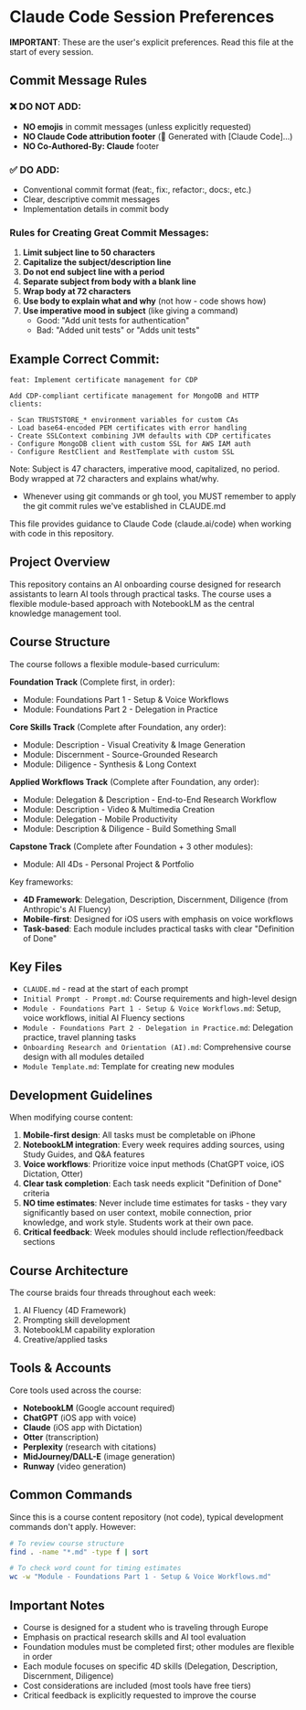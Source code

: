 # Claude Code Session Preferences

**IMPORTANT**: These are the user's explicit preferences. Read this file at the start of every session.

## Commit Message Rules

### ❌ DO NOT ADD:
- **NO emojis** in commit messages (unless explicitly requested)
- **NO Claude Code attribution footer** (🤖 Generated with [Claude Code]...)
- **NO Co-Authored-By: Claude** footer

### ✅ DO ADD:
- Conventional commit format (feat:, fix:, refactor:, docs:, etc.)
- Clear, descriptive commit messages
- Implementation details in commit body

### Rules for Creating Great Commit Messages:
1. **Limit subject line to 50 characters**
2. **Capitalize the subject/description line**
3. **Do not end subject line with a period**
4. **Separate subject from body with a blank line**
5. **Wrap body at 72 characters**
6. **Use body to explain what and why** (not how - code shows how)
7. **Use imperative mood in subject** (like giving a command)
    - Good: "Add unit tests for authentication"
    - Bad: "Added unit tests" or "Adds unit tests"

## Example Correct Commit:

```
feat: Implement certificate management for CDP

Add CDP-compliant certificate management for MongoDB and HTTP
clients:

- Scan TRUSTSTORE_* environment variables for custom CAs
- Load base64-encoded PEM certificates with error handling
- Create SSLContext combining JVM defaults with CDP certificates
- Configure MongoDB client with custom SSL for AWS IAM auth
- Configure RestClient and RestTemplate with custom SSL
```

Note: Subject is 47 characters, imperative mood, capitalized, no
period. Body wrapped at 72 characters and explains what/why.
- Whenever using git commands or gh tool, you MUST remember to apply the git commit rules we've established in CLAUDE.md

This file provides guidance to Claude Code (claude.ai/code) when working with code in this repository.


## Project Overview

This repository contains an AI onboarding course designed for research assistants to learn AI tools through practical tasks. The course uses a flexible module-based approach with NotebookLM as the central knowledge management tool.

## Course Structure

The course follows a flexible module-based curriculum:

**Foundation Track** (Complete first, in order):
- Module: Foundations Part 1 - Setup & Voice Workflows
- Module: Foundations Part 2 - Delegation in Practice

**Core Skills Track** (Complete after Foundation, any order):
- Module: Description - Visual Creativity & Image Generation
- Module: Discernment - Source-Grounded Research
- Module: Diligence - Synthesis & Long Context

**Applied Workflows Track** (Complete after Foundation, any order):
- Module: Delegation & Description - End-to-End Research Workflow
- Module: Description - Video & Multimedia Creation
- Module: Delegation - Mobile Productivity
- Module: Description & Diligence - Build Something Small

**Capstone Track** (Complete after Foundation + 3 other modules):
- Module: All 4Ds - Personal Project & Portfolio

Key frameworks:
- **4D Framework**: Delegation, Description, Discernment, Diligence (from Anthropic's AI Fluency)
- **Mobile-first**: Designed for iOS users with emphasis on voice workflows
- **Task-based**: Each module includes practical tasks with clear "Definition of Done"

## Key Files

- `CLAUDE.md` - read at the start of each prompt
- `Initial Prompt - Prompt.md`: Course requirements and high-level design
- `Module - Foundations Part 1 - Setup & Voice Workflows.md`: Setup, voice workflows, initial AI Fluency sections
- `Module - Foundations Part 2 - Delegation in Practice.md`: Delegation practice, travel planning tasks
- `Onboarding Research and Orientation (AI).md`: Comprehensive course design with all modules detailed
- `Module Template.md`: Template for creating new modules

## Development Guidelines

When modifying course content:

1. **Mobile-first design**: All tasks must be completable on iPhone
2. **NotebookLM integration**: Every week requires adding sources, using Study Guides, and Q&A features
3. **Voice workflows**: Prioritize voice input methods (ChatGPT voice, iOS Dictation, Otter)
4. **Clear task completion**: Each task needs explicit "Definition of Done" criteria
5. **NO time estimates**: Never include time estimates for tasks - they vary significantly based on user context, mobile connection, prior knowledge, and work style. Students work at their own pace.
6. **Critical feedback**: Week modules should include reflection/feedback sections

## Course Architecture

The course braids four threads throughout each week:
1. AI Fluency (4D Framework)
2. Prompting skill development
3. NotebookLM capability exploration
4. Creative/applied tasks

## Tools & Accounts

Core tools used across the course:
- **NotebookLM** (Google account required)
- **ChatGPT** (iOS app with voice)
- **Claude** (iOS app with Dictation)
- **Otter** (transcription)
- **Perplexity** (research with citations)
- **MidJourney/DALL-E** (image generation)
- **Runway** (video generation)

## Common Commands

Since this is a course content repository (not code), typical development commands don't apply. However:

```bash
# To review course structure
find . -name "*.md" -type f | sort

# To check word count for timing estimates
wc -w "Module - Foundations Part 1 - Setup & Voice Workflows.md"
```

## Important Notes

- Course is designed for a student who is traveling through Europe
- Emphasis on practical research skills and AI tool evaluation
- Foundation modules must be completed first; other modules are flexible in order
- Each module focuses on specific 4D skills (Delegation, Description, Discernment, Diligence)
- Cost considerations are included (most tools have free tiers)
- Critical feedback is explicitly requested to improve the course


